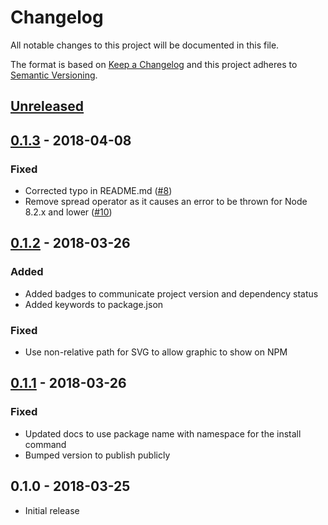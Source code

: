 # Changelog
All notable changes to this project will be documented in this file.

The format is based on [Keep a Changelog](http://keepachangelog.com/en/1.0.0/)
and this project adheres to [Semantic Versioning](http://semver.org/spec/v2.0.0.html).

## [Unreleased]

## [0.1.3] - 2018-04-08

### Fixed

* Corrected typo in README.md ([#8](https://github.com/CondeNast/perf-timeline-cli/pull/8))
* Remove spread operator as it causes an error to be thrown for Node 8.2.x and lower
([#10](https://github.com/CondeNast/perf-timeline-cli/issues/10))

## [0.1.2] - 2018-03-26

### Added

* Added badges to communicate project version and dependency status
* Added keywords to package.json

### Fixed

* Use non-relative path for SVG to allow graphic to show on NPM

## [0.1.1] - 2018-03-26

### Fixed

* Updated docs to use package name with namespace for the install command
* Bumped version to publish publicly

## 0.1.0 - 2018-03-25

* Initial release

[Unreleased]: https://github.com/CondeNast/perf-timeline/compare/0.1.3...master
[0.1.3]: https://github.com/CondeNast/perf-timeline/compare/0.1.2...0.1.3
[0.1.2]: https://github.com/CondeNast/perf-timeline/compare/0.1.1...0.1.2
[0.1.1]: https://github.com/CondeNast/perf-timeline/compare/0.1.0...0.1.1

